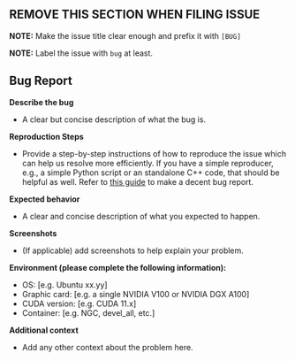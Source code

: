 ## REMOVE THIS SECTION WHEN FILING ISSUE
**NOTE:** Make the issue title clear enough and prefix it with `[BUG]`

**NOTE:** Label the issue with `bug` at least.


## Bug Report
**Describe the bug**
- A clear but concise description of what the bug is.

**Reproduction Steps**
- Provide a step-by-step instructions of how to reproduce the issue which can help us resolve more efficiently.
If you have a simple reproducer, e.g., a simple Python script or an standalone C++ code, that should be helpful as well. Refer to [this guide](http://matthewrocklin.com/blog/work/2018/02/28/minimal-bug-reports) to make a decent bug report. 

**Expected behavior**
- A clear and concise description of what you expected to happen.

**Screenshots**
- (If applicable) add screenshots to help explain your problem.

**Environment (please complete the following information):**
 - OS: [e.g. Ubuntu xx.yy]
 - Graphic card: [e.g. a single NVIDIA V100 or NVIDIA DGX A100]
 - CUDA version: [e.g. CUDA 11.x]
 - Container: [e.g. NGC, devel_all, etc.]

**Additional context**
- Add any other context about the problem here.
